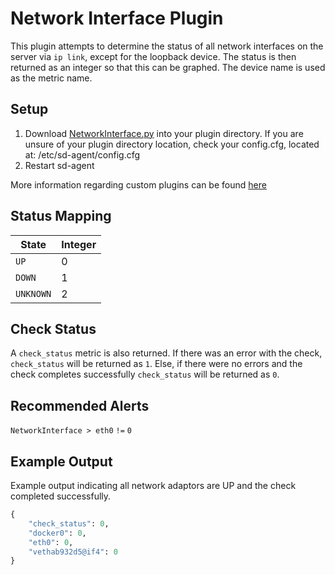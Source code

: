 # Network Interface Plugin

This plugin attempts to determine the status of all network interfaces on the server via `ip link`, except for the loopback device. The status is then returned as an integer so that this can be graphed. The device name is used as the metric name.

## Setup
1. Download [NetworkInterface.py](NetworkInterface.py) into your plugin directory. If you are unsure of your plugin directory location, check your config.cfg, located at: /etc/sd-agent/config.cfg
1. Restart sd-agent

More information regarding custom plugins can be found [here](https://support.serverdensity.com/hc/en-us/articles/213074438)

## Status Mapping
 | State | Integer |
 |----|----|
 | `UP` | 0 |
 | `DOWN` | 1 |
 | `UNKNOWN` | 2 |

## Check Status
A `check_status` metric is also returned. If there was an error with the check, `check_status` will be returned as `1`. Else, if there were no errors and the check completes successfully `check_status` will be returned as `0`.

## Recommended Alerts
`NetworkInterface > eth0` `!=` `0`

## Example Output
Example output indicating all network adaptors are UP and the check completed successfully.
```python
{
    "check_status": 0,
    "docker0": 0,
    "eth0": 0,
    "vethab932d5@if4": 0
}
```
